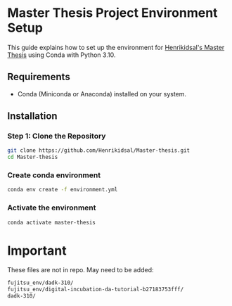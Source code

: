 # Master Thesis Project Environment Setup

This guide explains how to set up the environment for [Henrikidsal's Master Thesis](https://github.com/Henrikidsal/Master-thesis) using Conda with Python 3.10.

## Requirements

- Conda (Miniconda or Anaconda) installed on your system.

## Installation

### Step 1: Clone the Repository

```bash
git clone https://github.com/Henrikidsal/Master-thesis.git
cd Master-thesis
```

### Create conda environment

```bash
conda env create -f environment.yml
```

### Activate the environment

```bash
conda activate master-thesis
```

# Important

These files are not in repo. May need to be added:


```bash
fujitsu_env/dadk-310/
fujitsu_env/digital-incubation-da-tutorial-b27183753fff/
dadk-310/
```



